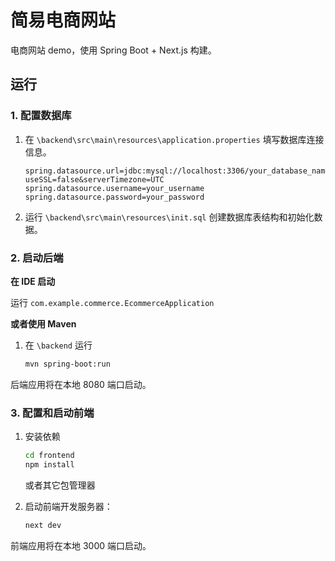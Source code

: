 # 简易电商网站

电商网站 demo，使用 Spring Boot + Next.js 构建。

## 运行

### 1. 配置数据库

1.  在 `\backend\src\main\resources\application.properties` 填写数据库连接信息。

    ```properties
    spring.datasource.url=jdbc:mysql://localhost:3306/your_database_name?useSSL=false&serverTimezone=UTC
    spring.datasource.username=your_username
    spring.datasource.password=your_password
    ```

2.  运行 `\backend\src\main\resources\init.sql` 创建数据库表结构和初始化数据。

### 2. 启动后端

**在 IDE 启动**

运行 `com.example.commerce.EcommerceApplication`

**或者使用 Maven**

1. 在 `\backend` 运行

    ```bash
    mvn spring-boot:run
    ```

后端应用将在本地 8080 端口启动。

### 3. 配置和启动前端

1.  安装依赖

    ```bash
    cd frontend
    npm install
    ```

    或者其它包管理器


2.  启动前端开发服务器：

    ```bash
    next dev
    ```

前端应用将在本地 3000 端口启动。